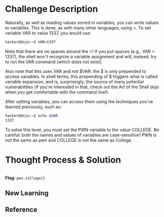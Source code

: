 # Challenge Description
Naturally, as well as reading values stored in variables, you can write values to variables. This is done, as with many other languages, using =. To set variable VAR to value 1337, you would use:
```bash
hacker@dojo:~$ VAR=1337
```
Note that there are no spaces around the =! If you put spaces (e.g., VAR = 1337), the shell won't recognize a variable assignment and will, instead, try to run the VAR command (which does not exist).

Also note that this uses VAR and not $VAR: the $ is only prepended to access variables. In shell terms, this prepending of $ triggers what is called variable expansion, and is, surprisingly, the source of many potential vulnerabilities (if you're interested in that, check out the Art of the Shell dojo when you get comfortable with the command line!).

After setting variables, you can access them using the techniques you've learned previously, such as:
```bash
hacker@dojo:~$ echo $VAR
1337
```
To solve this level, you must set the PWN variable to the value COLLEGE. Be careful: both the names and values of variables are case-sensitive! PWN is not the same as pwn and COLLEGE is not the same as College.
# Thought Process & Solution

```bash

```
**Flag:** `pwn.college{}`
## New Learning
## Reference
